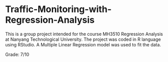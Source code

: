 # Traffic-Monitoring-with-Regression-Analysis
This is a group project intended for the course MH3510 Regression Analysis at Nanyang Technological University. The project was coded in R language using RStudio. A Multiple Linear Regression model was used to fit the data.

Grade: 7/10


